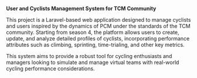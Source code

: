 **User and Cyclists Management System for TCM Community**

This project is a Laravel-based web application designed to manage cyclists and users inspired by the dynamics of PCM under the standards of the TCM community. Starting from season 4, the platform allows users to create, update, and analyze detailed profiles of cyclists, incorporating performance attributes such as climbing, sprinting, time-trialing, and other key metrics. 



This system aims to provide a robust tool for cycling enthusiasts and managers looking to simulate and manage virtual teams with real-world cycling performance considerations.

